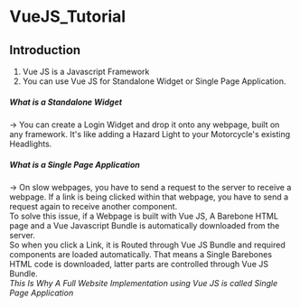 # VueJS_Tutorial
## Introduction
1. Vue JS is a Javascript Framework
2. You can use Vue JS for Standalone Widget or Single Page Application.
##### What is a Standalone Widget
-> You can create a Login Widget and drop it onto any webpage, built on any framework. It's like adding a Hazard Light to your Motorcycle's existing Headlights.

##### What is a Single Page Application
-> On slow webpages, you have to send a request to the server to receive a webpage. If a link is being clicked within that webpage, you have to send a request again to receive another component.\
To solve this issue, if a Webpage is built with Vue JS, A Barebone HTML page and a Vue Javascript Bundle is automatically downloaded from the server.\
So when you click a Link, it is Routed through Vue JS Bundle and required components are loaded automatically. 
That means a Single Barebones HTML code is downloaded, latter parts are controlled through Vue JS Bundle.\
*This Is Why A Full Website Implementation using Vue JS is called Single Page Application*